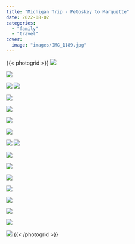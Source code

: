 ```yaml
---
title: "Michigan Trip - Petoskey to Marquette"
date: 2022-08-02
categories:
  - "family"
  - "travel"
cover:
  image: "images/IMG_1189.jpg"
---
```


{{< photogrid >}}
![](images/22C18F4D-B0A9-4AD6-B683-DDA20DFC4CFD-819x1024.jpg)

![](images/IMG_1087-768x1024.jpg)

![](images/IMG_1109-1024x768.jpg)
![](images/IMG_1140-1024x768.jpg)

![](images/IMG_1184-768x1024.jpg)

![](images/IMG_1188-598x1024.jpg)

![](images/IMG_1189-768x1024.jpg)

![](images/IMG_1196-1024x768.jpg)

![](images/IMG_1230-1024x768.jpg)
![](images/IMG_1249-1024x768.jpg)

![](images/IMG_1299-1024x768.jpg)

![](images/IMG_1310-1024x768.jpg)

![](images/IMG_1332-768x1024.jpg)

![](images/IMG_1340-768x1024.jpg)

![](images/IMG_1353-1024x768.jpg)

![](images/IMG_1388-1024x576.jpg)

![](images/IMG_1397-768x1024.jpg)

![](images/IMG_1402-1024x768.jpg)
{{< /photogrid >}}
